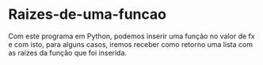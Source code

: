 # Raizes-de-uma-funcao
Com este programa em Python, podemos inserir uma função no valor de fx e com isto, para alguns casos, iremos receber como retorno uma lista com
as raízes da função que foi inserida.
